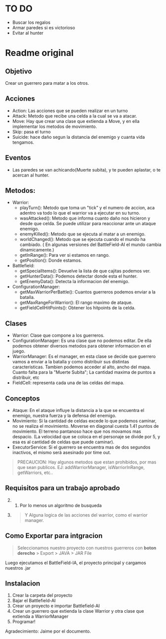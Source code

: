 # TO DO
* Buscar los regalos
* Armar paredes si es victorioso
* Evitar al hunter


# Readme original

## Objetivo
Crear un guerrero para matar a los otros.

## Acciones
* Action: Las acciones que se pueden realizar en un turno
* Attack: Metodo que recibe una celda a la cual se va a atacar.
* Move: Hay que crear una clase que extienda a Move, y en ella implementar los metodos de movimiento.
* Skip: pasa el turno
* Suicide: hace daño segun la distancia del enemigo y cuanta vida tengamos.


## Eventos  
* Las paredes se van achicando(Muerte subita), y te pueden aplastar, o te acercan al hunter. 


## Metodos:
* Warrior:
	* playTurn(): Metodo que toma un "tick" y el numero de accion, aca adentro va todo lo que el warrior va a ejecutar en su turno.
	* wasAttacked(): Metodo que informa cuanto daño nos hicieron y desde que celda. Se puede utilizar para reaccionar ante un ataque enemigo.
	* enemyKilled(): Metodo que se ejecuta al matar a un enemigo.
	* worldChanged(): Metodo que se ejecuta cuando el mundo ha cambiado. ( En algunas versiones del BattleField-AI el mundo cambia dinamicamente.)
	* getInRange(): Para ver si estamos en rango.
	* getPosition(): Donde estamos.
* Battlefield:
	* getSpecialItems(): Devuelve la lista de que cajitas podemos ver.
	* getHunterData(): Podemos detectar donde esta el hunter.
	* getEnemyData(): Detecta la informacion del enemigo.
* ConfigurationManager:
	* getMaxWarriorPerBattle(): Cuantos guerreros podemos enviar a la batalla.
	* getMaxRangeForWarrior(): El rango maximo de ataque.
	* getFieldCellHitPoints(): Obtener los hitpoints de la celda.

## Clases
* Warrior: Clase que compone a los guerreros.
* ConfigurationManager: Es una clase que no podemos editar. De ella podemos obtener diversos metodos para obtener informacion en el juego.
* WarriorManager: Es el manager, en esta clase se decide que guerrero vamos a enviar a la batalla y como distribuir sus distintas caracteristicas. Tambien podemos acceder al alto, ancho del mapa. Cuanto falta para la "Muerte Subita"; La cantidad maxima de puntos a distribuir, etc
* FieldCell: representa cada una de las celdas del mapa.


## Conceptos
* Ataque: En el ataque influye la distancia a la que se encuentra el enemigo, nuestra fuerza y la defensa del enemigo.
* Movimiento: Si la cantidad de celdas excede lo que podemos caminar, no se realiza el movimiento. Moverse en diagonal cuesta 1.41 puntos de movimiento. El terreno pantanoso hace que nos movamos mas despacio. (La velocidad que se coloca en el personaje se divide por 5, y esa es al cantidad de celdas que puede caminar).
* ExecutorService: Si el guerrero se encuentra mas de dos segundos inactivos, el mismo será asesinado por time out.

> PRECAUCION: Hay algunos metodos que estan prohibidos, por mas que sean publicos. EJ: addWarriorManager, isWarriorInRange, getWarriors, etc..

## Requisitos para un trabajo aprobado

2. 1. Por lo menos un algoritmo de busqueda
2. > Y Alguna logica de las acciones del warrior, como el warrior manager.

## Como Exportar para intgracion

> Seleccionamos nuestro proyecto con nuestros guerreros con **boton derecho** > Export > JAVA > JAR File

Luego ejecutamos el BattleField-IA, el proyecto principal y cargamos nuestros .jar

## Instalacion

1. Crear la carpeta del proyecto
2. Bajar el Battlefield-AI
3. Crear un proyecto e importar Battlefield-AI
4. Crear un guerrero que extienda la clase Warrior y otra clase que extienda a WarriorManager
5. Programar!


Agradecimiento: Jaime por el documento.
